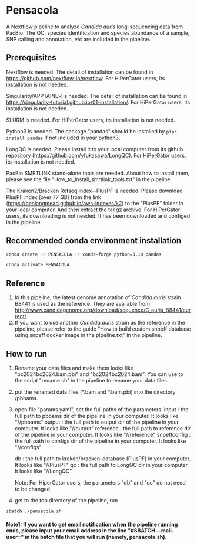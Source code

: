 # Pensacola
A Nextflow pipeline to analyze *Candida auris* long-sequencing data from PacBio. The QC, species identification and species abundance of a sample, SNP calling and annotation, *etc* are included in the pipeline.  

## Prerequisites
Nextflow is needed. The detail of installation can be found in https://github.com/nextflow-io/nextflow. For HiPerGator users, its installation is not needed. 

Singularity/APPTAINER is needed. The detail of installation can be found in https://singularity-tutorial.github.io/01-installation/. For HiPerGator users, its installation is not needed.

SLURM is needed. For HiPerGator users, its installation is not needed.

Python3 is needed. The package "pandas" should be installed by ``` pip3 install pandas ``` if not included in your python3.

LongQC is needed. Please install it to your local computer from its github repository (https://github.com/yfukasawa/LongQC). For HiPerGator users, its installation is not needed.

PacBio SMRTLINK stand-alone tools are needed. About how to install them, please see the file "How_to_install_smrtlink_tools.txt" in the pipeline.

The Kraken2/Bracken Refseq index--PlusPF is needed. Please download PlusPF index (over 77 GB) from the link (https://benlangmead.github.io/aws-indexes/k2) to the "PlusPF" folder in your local computer. And then extract the tar.gz archive. For HiPerGator users, its downloading is not needed. It has been downloaded and configed in the pipeline.

## Recommended conda environment installation
   ```bash
   conda create -n PENSACOLA -c conda-forge python=3.10 pandas
   ```
   ```bash
   conda activate PENSACOLA
   ```

## Reference
1. In this pipeline, the latest genome annotation of *Candida.auris* strain B8441 is used as the reference. They are available from http://www.candidagenome.org/download/sequence/C_auris_B8441/current/.
2. If you want to use another *Candida.auris* strain as the reference in the pipeline, please refer to the guide "How to build custom snpeff database using snpeff docker image in the pipeline.txt" in the pipeline.

## How to run

1. Rename your data files and make them looks like "bc2024bc2024.bam.pbi" and "bc2024bc2024.bam". You can use to the script "rename.sh" in the pipeline to rename your data files.
2. put the renamed data files (*.bam and *.bam.pbi) into the directory /pbbams.
3. open file "params.yaml", set the full paths of the parameters.
   input : the full path to pbbams dir of the pipeline in your computer. It looks like "/<the full path to the pipeline dir in your computer>/pbbams"
   output : the full path to output dir of the pipeline in your computer. It looks like "/<the full path to the pipeline dir in your computer>/output"
   reference : the full path to reference dir of the pipeline in your computer. It looks like "/<the full path to the pipeline dir in your computer>/reference"
   snpeffconfig : the full path to configs dir of the pipeline in your computer. It looks like "/<the full path to the pipeline dir in your computer>/configs"

   db : the full path to kraken/bracken-database (PlusPF) in your computer. It looks like "/<the full path to the parent dir of PlusPF foler in your computer>/PlusPF"
   qc : the full path to LongQC dir in your computer. It looks like "/<the full path to the parent dir of LongQC foler in your computer>/LongQC"
   
   Note: For HiperGator users, the parameters "db" and "qc" do not need to be changed.

4. get to the top directory of the pipeline, run 
```bash
sbatch ./pensacola.sh
```
#### Note1: If you want to get email notification when the pipeline running ends, please input your email address in the line "#SBATCH --mail-user=<EMAIL>" in the batch file that you will run (namely, pensacola.sh). 
